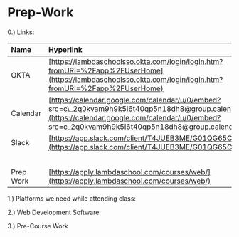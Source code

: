 # Prep-Work



0.\) Links:

| Name | Hyperlink |
| :--- | :--- |
| OKTA | [https://lambdaschoolsso.okta.com/login/login.htm?fromURI=%2Fapp%2FUserHome](https://lambdaschoolsso.okta.com/login/login.htm?fromURI=%2Fapp%2FUserHome) |
| Calendar | [https://calendar.google.com/calendar/u/0/embed?src=c\_2q0kvam9h9k5i6t40qp5n18dh8@group.calendar.google.com](https://calendar.google.com/calendar/u/0/embed?src=c_2q0kvam9h9k5i6t40qp5n18dh8@group.calendar.google.com) |
| Slack | [https://app.slack.com/client/T4JUEB3ME/G01QG65CN75](https://app.slack.com/client/T4JUEB3ME/G01QG65CN75) |
|  |  |
|  |  |
|  |  |
|  |  |
|  |  |
| Prep Work | [https://apply.lambdaschool.com/courses/web/](https://apply.lambdaschool.com/courses/web/) |





1.\)  Platforms we need while attending class:



2.\) Web Development Software:



3.\) Pre-Course Work 

